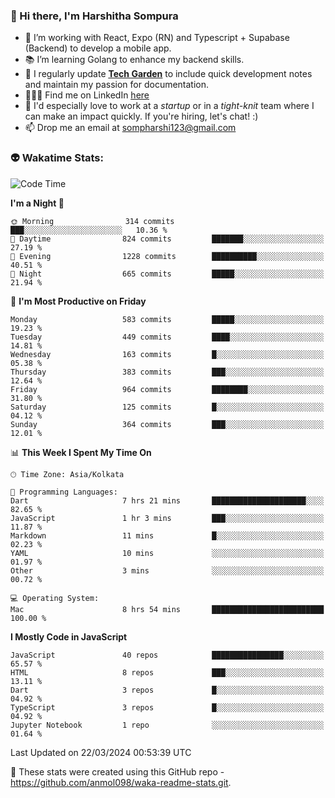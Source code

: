 ### 👋 Hi there, I'm Harshitha Sompura

- 🔧 I’m working with React, Expo (RN) and Typescript + Supabase (Backend) to develop a mobile app.
- 📚 I’m learning Golang to enhance my backend skills.
- 🌾 I regularly update **<u>[Tech Garden](https://tech-garden-hs.vercel.app/)</u>** to include quick development notes and maintain my passion for documentation.
- 👩🏻‍💻 Find me on LinkedIn <u>[here](https://www.linkedin.com/in/harshithasompura/)</u>
- 🐣 I'd especially love to work at a _startup_ or in a _tight-knit_ team where I can make an impact quickly. If you're hiring, let's chat! :)
- 📫 Drop me an email at [sompharshi123@gmail.com](mailto:sompharshi123@gmail.com)

### 👽 Wakatime Stats:
<!--START_SECTION:waka-->
![Code Time](http://img.shields.io/badge/Code%20Time-48%20hrs%2037%20mins-blue)

**I'm a Night 🦉** 

```text
🌞 Morning                314 commits         ███░░░░░░░░░░░░░░░░░░░░░░   10.36 % 
🌆 Daytime                824 commits         ███████░░░░░░░░░░░░░░░░░░   27.19 % 
🌃 Evening                1228 commits        ██████████░░░░░░░░░░░░░░░   40.51 % 
🌙 Night                  665 commits         █████░░░░░░░░░░░░░░░░░░░░   21.94 % 
```
📅 **I'm Most Productive on Friday** 

```text
Monday                   583 commits         █████░░░░░░░░░░░░░░░░░░░░   19.23 % 
Tuesday                  449 commits         ████░░░░░░░░░░░░░░░░░░░░░   14.81 % 
Wednesday                163 commits         █░░░░░░░░░░░░░░░░░░░░░░░░   05.38 % 
Thursday                 383 commits         ███░░░░░░░░░░░░░░░░░░░░░░   12.64 % 
Friday                   964 commits         ████████░░░░░░░░░░░░░░░░░   31.80 % 
Saturday                 125 commits         █░░░░░░░░░░░░░░░░░░░░░░░░   04.12 % 
Sunday                   364 commits         ███░░░░░░░░░░░░░░░░░░░░░░   12.01 % 
```


📊 **This Week I Spent My Time On** 

```text
🕑︎ Time Zone: Asia/Kolkata

💬 Programming Languages: 
Dart                     7 hrs 21 mins       █████████████████████░░░░   82.65 % 
JavaScript               1 hr 3 mins         ███░░░░░░░░░░░░░░░░░░░░░░   11.87 % 
Markdown                 11 mins             █░░░░░░░░░░░░░░░░░░░░░░░░   02.23 % 
YAML                     10 mins             ░░░░░░░░░░░░░░░░░░░░░░░░░   01.97 % 
Other                    3 mins              ░░░░░░░░░░░░░░░░░░░░░░░░░   00.72 % 

💻 Operating System: 
Mac                      8 hrs 54 mins       █████████████████████████   100.00 % 
```

**I Mostly Code in JavaScript** 

```text
JavaScript               40 repos            ████████████████░░░░░░░░░   65.57 % 
HTML                     8 repos             ███░░░░░░░░░░░░░░░░░░░░░░   13.11 % 
Dart                     3 repos             █░░░░░░░░░░░░░░░░░░░░░░░░   04.92 % 
TypeScript               3 repos             █░░░░░░░░░░░░░░░░░░░░░░░░   04.92 % 
Jupyter Notebook         1 repo              ░░░░░░░░░░░░░░░░░░░░░░░░░   01.64 % 
```




 Last Updated on 22/03/2024 00:53:39 UTC
<!--END_SECTION:waka-->

👀 These stats were created using this GitHub repo - https://github.com/anmol098/waka-readme-stats.git. 
